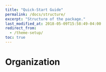 ```yaml
---
title: "Quick-Start Guide"
permalink: /docs/structure/
excerpt: "Structure of the package."
last_modified_at: 2018-05-09T15:58:49-04:00
redirect_from:
  - /theme-setup/
toc: true
---
```


# Organization